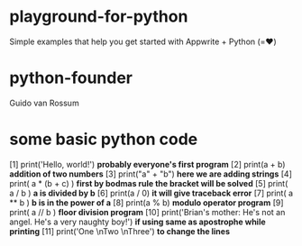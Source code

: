 # playground-for-python
Simple examples that help you get started with Appwrite + Python (=❤️)

# python-founder
Guido van Rossum

# some basic python code
[1] print('Hello, world!') **probably everyone's first program**
[2] print(a + b) **addition of two numbers**
[3] print("a" + "b")  **here we are adding strings**
[4] print( a * (b + c) ) **first by bodmas rule the bracket will be solved**
[5] print( a / b ) **a is divided by b**
[6] print(a / 0) **it will give traceback error**
[7] print( a ** b ) **b is in the power of a**
[8] print(a % b) **modulo operator program**
[9] print( a // b ) **floor division program**
[10] print('Brian\'s mother: He\'s not an angel. He\'s a very naughty boy!') **if using same as apostrophe while printing**
[11] print('One \nTwo \nThree') **to change the lines**
